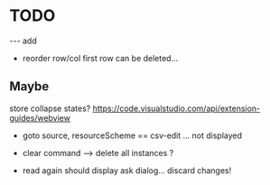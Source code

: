 # TODO

--- add


- reorder row/col first row can be deleted...


## Maybe

store collapse states?
https://code.visualstudio.com/api/extension-guides/webview

- goto source, resourceScheme == csv-edit ... not displayed

- clear command --> delete all instances ?



- read again should display ask dialog... discard changes!